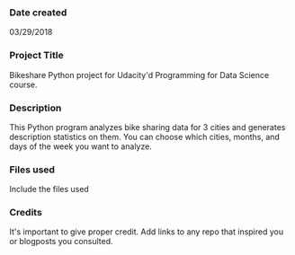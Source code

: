 ### Date created
03/29/2018

### Project Title
Bikeshare Python project for Udacity'd Programming for Data Science course.

### Description
This Python program analyzes bike sharing data for 3 cities and generates description statistics on them. You can choose which cities, months, and days of the week you want to analyze.

### Files used
Include the files used

### Credits
It's important to give proper credit. Add links to any repo that inspired you or blogposts you consulted.


